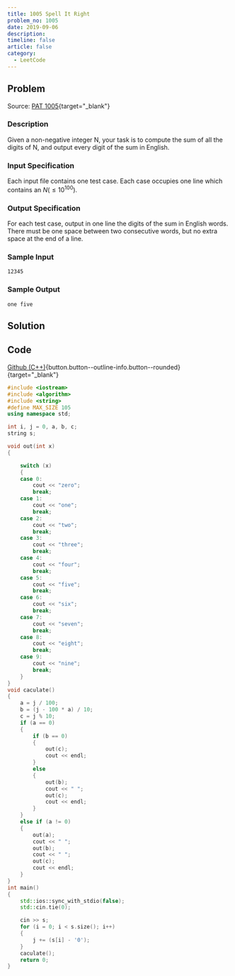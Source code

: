 ```yaml
---
title: 1005 Spell It Right
problem_no: 1005
date: 2019-09-06
description: 
timeline: false
article: false
category:
  - LeetCode
---
```


<!--more-->

## Problem

Source: [PAT 1005](https://pintia.cn/problem-sets/994805342720868352/exam/problems/994805519074574336){target="_blank"}

### Description

Given a non-negative integer N, your task is to compute the sum of all the digits of N, and output every digit of the sum in English.

### Input Specification

Each input file contains one test case. Each case occupies one line which contains an $N (≤10^100)$.

### Output Specification

For each test case, output in one line the digits of the sum in English words. There must be one space between two consecutive words, but no extra space at the end of a line.

### Sample Input

```text
12345
```

### Sample Output

```text
one five
```

## Solution

## Code

[Github (C++)](https://github.com/Alomerry/algorithm/blob/master/pat/a/1005){button.button--outline-info.button--rounded}{target="_blank"}


```cpp
#include <iostream>
#include <algorithm>
#include <string>
#define MAX_SIZE 105
using namespace std;

int i, j = 0, a, b, c;
string s;

void out(int x)
{

    switch (x)
    {
    case 0:
        cout << "zero";
        break;
    case 1:
        cout << "one";
        break;
    case 2:
        cout << "two";
        break;
    case 3:
        cout << "three";
        break;
    case 4:
        cout << "four";
        break;
    case 5:
        cout << "five";
        break;
    case 6:
        cout << "six";
        break;
    case 7:
        cout << "seven";
        break;
    case 8:
        cout << "eight";
        break;
    case 9:
        cout << "nine";
        break;
    }
}
void caculate()
{
    a = j / 100;
    b = (j - 100 * a) / 10;
    c = j % 10;
    if (a == 0)
    {
        if (b == 0)
        {
            out(c);
            cout << endl;
        }
        else
        {
            out(b);
            cout << " ";
            out(c);
            cout << endl;
        }
    }
    else if (a != 0)
    {
        out(a);
        cout << " ";
        out(b);
        cout << " ";
        out(c);
        cout << endl;
    }
}
int main()
{
    std::ios::sync_with_stdio(false);
    std::cin.tie(0);

    cin >> s;
    for (i = 0; i < s.size(); i++)
    {
        j += (s[i] - '0');
    }
    caculate();
    return 0;
}
```
